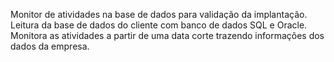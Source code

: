 Monitor de atividades na base de dados para validação da implantação.
Leitura da base de dados do cliente  com banco de dados SQL e Oracle.
Monitora as atividades a partir de uma data corte trazendo informações dos dados da empresa.
